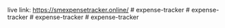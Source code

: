 live link: https://smexpensetracker.online/
#   e x p e n s e - t r a c k e r  
 #   e x p e n s e - t r a c k e r  
 #   e x p e n s e - t r a c k e r  
 #   e x p e n s e - t r a c k e r  
 